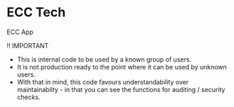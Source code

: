 # ECC Tech

ECC App

!! IMPORTANT
- This is internal code to be used by a known group of users.
- It is not production ready to the point where it can be used by unknown users.
- With that in mind, this code favours understandability over maintainablity - in that you can see the functions for auditing / security checks.
